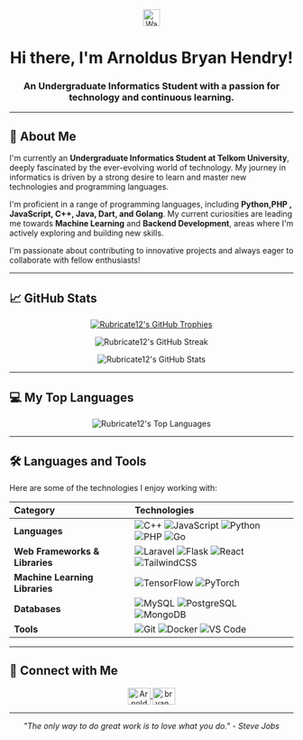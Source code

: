 <div align="center">
  <img src="https://raw.githubusercontent.com/MicaelliCode/micaellicode/master/image/waving-hand.gif" width="30px" alt="Waving hand emoji">
  <h1>Hi there, I'm Arnoldus Bryan Hendry!</h1>
</div>

<h3 align="center">An Undergraduate Informatics Student with a passion for technology and continuous learning.</h3>

---

## 🚀 About Me

I'm currently an **Undergraduate Informatics Student at Telkom University**, deeply fascinated by the ever-evolving world of technology. My journey in informatics is driven by a strong desire to learn and master new technologies and programming languages.

I'm proficient in a range of programming languages, including **Python,PHP , JavaScript, C++, Java, Dart, and Golang**. My current curiosities are leading me towards **Machine Learning** and **Backend Development**, areas where I'm actively exploring and building new skills.

I'm passionate about contributing to innovative projects and always eager to collaborate with fellow enthusiasts!

---

## 📈 GitHub Stats

<p align="center">
  <a href="https://github.com/ryo-ma/github-profile-trophy">
    <img src="https://github-profile-trophy.vercel.app/?username=Rubricate12&theme=darkhub&row=1&no-frame=true" alt="Rubricate12's GitHub Trophies" />
  </a>
</p>
<p align="center">
  <img src="https://github-readme-streak-stats.herokuapp.com/?user=Rubricate12&theme=dracula&hide_border=true" alt="Rubricate12's GitHub Streak" />
</p>
<p align="center">
  <img src="https://github-readme-stats.vercel.app/api?username=Rubricate12&show_icons=true&locale=en&theme=tokyonight&hide_border=true&include_all_commits=true" alt="Rubricate12's GitHub Stats" />
</p>

---

## 💻 My Top Languages

<p align="center">
  <img src="https://github-readme-stats.vercel.app/api/top-langs?username=Rubricate12&hide=ipynb&show_icons=true&locale=en&layout=compact&theme=tokyonight&hide_border=true" alt="Rubricate12's Top Languages" />
</p>

---

## 🛠️ Languages and Tools

Here are some of the technologies I enjoy working with:

| Category        | Technologies                                                                                                                                                                                                                                                                                                                                                                                                                                                                                                                         |
| :-------------- | :----------------------------------------------------------------------------------------------------------------------------------------------------------------------------------------------------------------------------------------------------------------------------------------------------------------------------------------------------------------------------------------------------------------------------------------------------------------------------------------------------------------------------------- |
| **Languages** | <img alt="C++" src="https://img.shields.io/badge/C%2B%2B-00599C?style=for-the-badge&logo=c%2B%2B&logoColor=white" /> <img alt="JavaScript" src="https://img.shields.io/badge/JavaScript-F7DF1E?style=for-the-badge&logo=javascript&logoColor=black" /> <img alt="Python" src="https://img.shields.io/badge/Python-3776AB?style=for-the-badge&logo=python&logoColor=white" /> <img alt="PHP" src="https://img.shields.io/badge/PHP-777BB4?style=for-the-badge&logo=php&logoColor=white" /> <img alt="Go" src="https://img.shields.io/badge/Go-00ADD8?style=for-the-badge&logo=go&logoColor=white" /> |
| **Web Frameworks & Libraries** | <img alt="Laravel" src="https://img.shields.io/badge/Laravel-FF2D20?style=for-the-badge&logo=laravel&logoColor=white" /> <img alt="Flask" src="https://img.shields.io/badge/Flask-000000?style=for-for-the-badge&logo=flask&logoColor=white" /> <img alt="React" src="https://img.shields.io/badge/React-61DAFB?style=for-the-badge&logo=react&logoColor=black" /> <img alt="TailwindCSS" src="https://img.shields.io/badge/Tailwind_CSS-38B2AC?style=for-the-badge&logo=tailwind-css&logoColor=white" /> |
| **Machine Learning Libraries** | <img alt="TensorFlow" src="https://img.shields.io/badge/TensorFlow-FF6F00?style=for-the-badge&logo=tensorflow&logoColor=white" /> <img alt="PyTorch" src="https://img.shields.io/badge/PyTorch-EE4C2C?style=for-the-badge&logo=pytorch&logoColor=white" /> |
| **Databases** | <img alt="MySQL" src="https://img.shields.io/badge/MySQL-4479A1?style=for-the-badge&logo=mysql&logoColor=white" /> <img alt="PostgreSQL" src="https://img.shields.io/badge/PostgreSQL-316192?style=for-the-badge&logo=postgresql&logoColor=white" /> <img alt="MongoDB" src="https://img.shields.io/badge/MongoDB-47A248?style=for-the-badge&logo=mongodb&logoColor=white" /> |
| **Tools** | <img alt="Git" src="https://img.shields.io/badge/Git-F05032?style=for-the-badge&logo=git&logoColor=white" /> <img alt="Docker" src="https://img.shields.io/badge/Docker-2496ED?style=for-the-badge&logo=docker&logoColor=white" /> <img alt="VS Code" src="https://img.shields.io/badge/VS%20Code-007ACC?style=for-the-badge&logo=visual%20studio%20code&logoColor=white" /> |

---

## 👋 Connect with Me

<p align="center">
  <a href="https://linkedin.com/in/arnoldus-bryan-hendry-profile" target="_blank">
    <img align="center" src="https://cdn.jsdelivr.net/npm/simple-icons@v11/icons/linkedin.svg" alt="Arnoldus Bryan Hendry LinkedIn" height="30" width="40" />
  </a>
  <a href="https://instagram.com/bryan_hendryx" target="_blank">
    <img align="center" src="https://raw.githubusercontent.com/rahuldkjain/github-profile-readme-generator/master/src/images/icons/Social/instagram.svg" alt="bryan_hendryx Instagram" height="30" width="40" />
  </a>
  </p>

---

<p align="center">
  <i>"The only way to do great work is to love what you do." - Steve Jobs</i>
</p>
